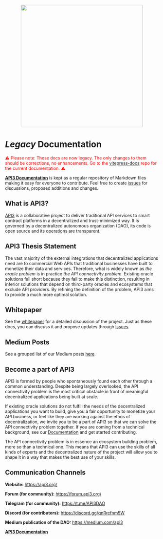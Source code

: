 <p align="center">
  <img src="https://github.com/api3dao/api3-docs/blob/main/docs/api3/assets/images/api3.png?raw=true" width="400" />
</p>

# **_Legacy_** Documentation

<span style="color:red;margin-bottom:20px">⚠️ Please note: These docs are now
legacy. The only changes to them should be corrections, no enhancements. Go to
the [vitepress-docs](https://github.com/api3dao/vitepress-docs/) repo for the
current documentation. ⚠️</span>

**[API3 Documentation](https://docs.api3.org)** is kept as a regular repository
of Markdown files making it easy for everyone to contribute. Feel free to create
[issues](https://github.com/api3dao/api3-docs/issues) for discussions, proposed
additions and changes.

## What is API3?

[API3](https://api3.org/) is a collaborative project to deliver traditional API
services to smart contract platforms in a decentralized and trust-minimized way.
It is governed by a decentralized autonomous organization (DAO), its code is
open source and its operations are transparent.

## API3 Thesis Statement

The vast majority of the external integrations that decentralized applications
need are to commercial Web APIs that traditional businesses have built to
monetize their data and services. Therefore, what is widely known as _the oracle
problem_ is in practice _the API connectivity problem_. Existing oracle
solutions fall short because they fail to make this distinction, resulting in
inferior solutions that depend on third-party oracles and ecosystems that
exclude API providers. By refining the definition of the problem, API3 aims to
provide a much more optimal solution.

## Whitepaper

See the
[whitepaper](https://raw.githubusercontent.com/api3dao/api3-whitepaper/master/api3-whitepaper.pdf)
for a detailed discussion of the project. Just as these docs, you can discuss it
and propose updates through
[issues](https://github.com/api3dao/api3-whitepaper/issues).

## Medium Posts

See a grouped list of our Medium posts [here](https://medium.com/api3).

## Become a part of API3

API3 is formed by people who spontaneously found each other through a common
understanding. Despite being largely overlooked, the API connectivity problem is
the most critical obstacle in front of meaningful decentralized applications
being built at scale.

If existing oracle solutions do not fulfill the needs of the decentralized
applications you want to build, give you a fair opportunity to monetize your API
business, or feel like they are working against the ethos of decentralization,
we invite you to be a part of API3 so that we can solve the API connectivity
problem together. If you are coming from a technical background, see our
[Documentation](https://docs.api3.org/) and get started contributing.

The API connectivity problem is in essence an ecosystem building problem, more
so than a technical one. This means that API3 can use the skills of all kinds of
experts and the decentralized nature of the project will allow you to shape it
in a way that makes the best use of your skills.

## Communication Channels

**Website:** https://api3.org/

**Forum (for community):** https://forum.api3.org/

**Telegram (for community):** https://t.me/API3DAO

**Discord (for contributors):** https://discord.gg/qnRrcfnm5W

**Medium publication of the DAO:** https://medium.com/api3

**[API3 Documentation](https://docs.api3.org)**
